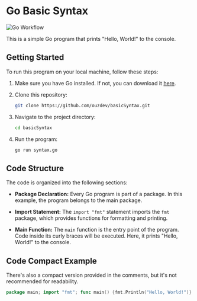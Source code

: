 # Go Basic Syntax
![Go Workflow](https://github.com/ouzdev/go-learn-the-basics/workflows/Go/badge.svg)


This is a simple Go program that prints "Hello, World!" to the console.

## Getting Started

To run this program on your local machine, follow these steps:

1. Make sure you have Go installed. If not, you can download it [here](https://golang.org/dl/).

2. Clone this repository:

    ```bash
    git clone https://github.com/ouzdev/basicSyntax.git
    ```

3. Navigate to the project directory:

    ```bash
    cd basicSyntax
    ```

4. Run the program:

    ```bash
    go run syntax.go
    ```

## Code Structure

The code is organized into the following sections:

- **Package Declaration:** Every Go program is part of a package. In this example, the program belongs to the main package.

- **Import Statement:** The `import "fmt"` statement imports the `fmt` package, which provides functions for formatting and printing.

- **Main Function:** The `main` function is the entry point of the program. Code inside its curly braces will be executed. Here, it prints "Hello, World!" to the console.

## Code Compact Example

There's also a compact version provided in the comments, but it's not recommended for readability.

```go
package main; import "fmt"; func main() {fmt.Println("Hello, World!")}
